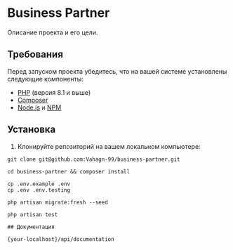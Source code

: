 # Business Partner

Описание проекта и его цели.

## Требования

Перед запуском проекта убедитесь, что на вашей системе установлены следующие компоненты:

- [PHP](https://php.net) (версия 8.1 и выше)
- [Composer](https://getcomposer.org)
- [Node.js](https://nodejs.org) и [NPM](https://www.npmjs.com)

## Установка

1. Клонируйте репозиторий на вашем локальном компьютере:

```shell
git clone git@github.com:Vahagn-99/business-partner.git

cd business-partner && composer install

cp .env.example .env
cp .env .env.testing

php artisan migrate:fresh --seed

php artisan test

## Документация

{your-localhost}/api/documentation
